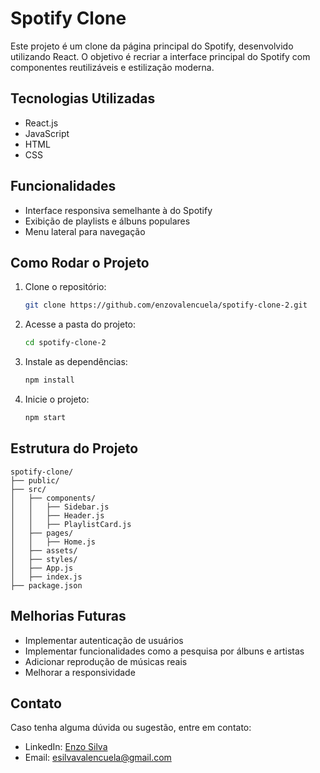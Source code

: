 # Spotify Clone

Este projeto é um clone da página principal do Spotify, desenvolvido utilizando React. O objetivo é recriar a interface principal do Spotify com componentes reutilizáveis e estilização moderna.

## Tecnologias Utilizadas

- React.js
- JavaScript
- HTML
- CSS

## Funcionalidades

- Interface responsiva semelhante à do Spotify
- Exibição de playlists e álbuns populares
- Menu lateral para navegação

## Como Rodar o Projeto

1. Clone o repositório:
   ```sh
   git clone https://github.com/enzovalencuela/spotify-clone-2.git
   ```
2. Acesse a pasta do projeto:
   ```sh
   cd spotify-clone-2
   ```
3. Instale as dependências:
   ```sh
   npm install
   ```
4. Inicie o projeto:
   ```sh
   npm start
   ```

## Estrutura do Projeto

```
spotify-clone/
├── public/
├── src/
│   ├── components/
│   │   ├── Sidebar.js
│   │   ├── Header.js
│   │   ├── PlaylistCard.js
│   ├── pages/
│   │   ├── Home.js
│   ├── assets/
│   ├── styles/
│   ├── App.js
│   ├── index.js
├── package.json
```

## Melhorias Futuras

- Implementar autenticação de usuários
- Implementar funcionalidades como a pesquisa por álbuns e artistas
- Adicionar reprodução de músicas reais
- Melhorar a responsividade

## Contato

Caso tenha alguma dúvida ou sugestão, entre em contato:
- LinkedIn: [Enzo Silva](https://www.linkedin.com/in/enzo-silva10/)
- Email: esilvavalencuela@gmail.com
